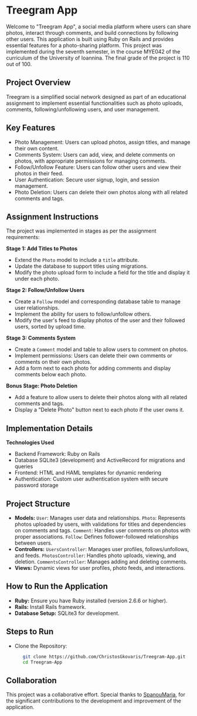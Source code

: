 # Treegram App

Welcome to "Treegram App", a social media platform where users can share photos, interact through comments, and build connections by following other users. This application is built using Ruby on Rails and provides essential features for a photo-sharing platform. This project was implemented during the seventh semester, in the course MYE042 of the curriculum of the University of Ioannina. The final grade of the project is 110 out of 100.


## Project Overview
Treegram is a simplified social network designed as part of an educational assignment to implement essential functionalities such as photo uploads, comments, following/unfollowing users, and user management.



## Key Features
- Photo Management: Users can upload photos, assign titles, and manage their own content.
- Comments System: Users can add, view, and delete comments on photos, with appropriate permissions for managing comments.
- Follow/Unfollow Feature: Users can follow other users and view their photos in their feed.
- User Authentication: Secure user signup, login, and session management.
- Photo Deletion: Users can delete their own photos along with all related comments and tags.


## Assignment Instructions
The project was implemented in stages as per the assignment requirements:

**Stage 1: Add Titles to Photos**
- Extend the `Photo` model to include a `title` attribute.
- Update the database to support titles using migrations.
- Modify the photo upload form to include a field for the title and display it under each photo.

**Stage 2: Follow/Unfollow Users**
- Create a `Follow` model and corresponding database table to manage user relationships.
- Implement the ability for users to follow/unfollow others.
- Modify the user's feed to display photos of the user and their followed users, sorted by upload time.

**Stage 3: Comments System**
- Create a `Comment` model and table to allow users to comment on photos.
- Implement permissions: Users can delete their own comments or comments on their own photos.
- Add a form next to each photo for adding comments and display comments below each photo.

**Bonus Stage: Photo Deletion**
- Add a feature to allow users to delete their photos along with all related comments and tags.
- Display a "Delete Photo" button next to each photo if the user owns it.


## Implementation Details
**Technologies Used**
- Backend Framework: Ruby on Rails
- Database SQLite3 (development) and ActiveRecord for migrations and queries
- Frontend: HTML and HAML templates for dynamic rendering
- Authentication: Custom user authentication system with secure password storage


## Project Structure
- **Models:**
  `User`: Manages user data and relationships.
  `Photo`: Represents photos uploaded by users, with validations for titles and dependencies on comments and tags.
  `Comment`: Handles user comments on photos with proper associations.
  `Follow`: Defines follower-followed relationships between users.
- **Controllers:**
  `UsersController`: Manages user profiles, follows/unfollows, and feeds.
  `PhotosController`: Handles photo uploads, viewing, and deletion.
  `CommentsController`: Manages adding and deleting comments.
- **Views:** Dynamic views for user profiles, photo feeds, and interactions.


## How to Run the Application
- **Ruby:** Ensure you have Ruby installed (version 2.6.6 or higher).
- **Rails:** Install Rails framework.
- **Database Setup:** SQLite3 for development.


## Steps to Run
- Clone the Repository:
  ```bash
     git clone https://github.com/ChristosGkovaris/Treegram-App.git
     cd Treegram-App


## Collaboration
This project was a collaborative effort. Special thanks to [SpanouMaria](https://github.com/SpanouMaria), for the significant contributions to the development and improvement of the application.
